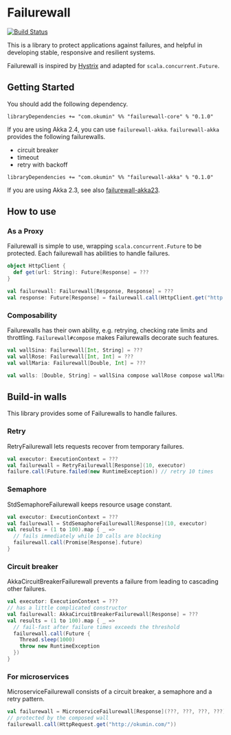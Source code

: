 # Failurewall

[![Build Status](https://travis-ci.org/failurewall/failurewall.svg?branch=master)](https://travis-ci.org/failurewall/failurewall)

This is a library to protect applications against failures, and helpful in developing stable, responsive and resilient systems.

Failurewall is inspired by [Hystrix](https://github.com/Netflix/Hystrix) and adapted for `scala.concurrent.Future`.

## Getting Started

You should add the following dependency.

```
libraryDependencies += "com.okumin" %% "failurewall-core" % "0.1.0"
```

If you are using Akka 2.4, you can use `failurewall-akka`.
`failurewall-akka` provides the following failurewalls.

- circuit breaker
- timeout
- retry with backoff

```
libraryDependencies += "com.okumin" %% "failurewall-akka" % "0.1.0"
```

If you are using Akka 2.3, see also [failurewall-akka23](https://github.com/failurewall/failurewall-akka23).

## How to use

### As a Proxy

Failurewall is simple to use, wrapping `scala.concurrent.Future` to be protected.
Each failurewall has abilities to handle failures.

```scala
object HttpClient {
  def get(url: String): Future[Response] = ???
}

val failurewall: Failurewall[Response, Response] = ???
val response: Future[Response] = failurewall.call(HttpClient.get("http://okumin.com/"))
```

### Composability

Failurewalls has their own ability, e.g. retrying, checking rate limits and throttling.
`Failurewall#compose` makes Failurewalls decorate such features.

```scala
val wallSina: Failurewall[Int, String] = ???
val wallRose: Failurewall[Int, Int] = ???
val wallMaria: Failurewall[Double, Int] = ???

val walls: [Double, String] = wallSina compose wallRose compose wallMaria
```

## Build-in walls

This library provides some of Failurewalls to handle failures.

### Retry

RetryFailurewall lets requests recover from temporary failures.

```scala
val executor: ExecutionContext = ???
val failurewall = RetryFailurewall[Response](10, executor)
failure.call(Future.failed(new RuntimeException)) // retry 10 times
```

### Semaphore

StdSemaphoreFailurewall keeps resource usage constant.

```scala
val executor: ExecutionContext = ???
val failurewall = StdSemaphoreFailurewall[Response](10, executor)
val results = (1 to 100).map { _ =>
  // fails immediately while 10 calls are blocking
  failurewall.call(Promise[Response].future)
}
```

### Circuit breaker

AkkaCircuitBreakerFailurewall prevents a failure from leading to cascading other failures.

```scala
val executor: ExecutionContext = ???
// has a little complicated constructor
val failurewall: AkkaCircuitBreakerFailurewall[Response] = ???
val results = (1 to 100).map { _ =>
  // fail-fast after failure times exceeds the threshold
  failurewall.call(Future {
    Thread.sleep(1000)
    throw new RuntimeException
  })
}
```

### For microservices

MicroserviceFailurewall consists of a circuit breaker, a semaphore and a retry pattern.

```scala
val failurewall = MicroserviceFailurewall[Response](???, ???, ???, ???)
// protected by the composed wall
failurewall.call(HttpRequest.get("http://okumin.com/"))
```
